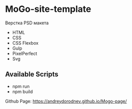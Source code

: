 # MoGo-site-template
Верстка PSD макета

* HTML
* CSS
* CSS Flexbox
* Gulp
* PixelPerfect
* Svg

## Available Scripts
* npm run
* npm build

Github Page:
https://andreydorodnev.github.io/Mogo-page/
